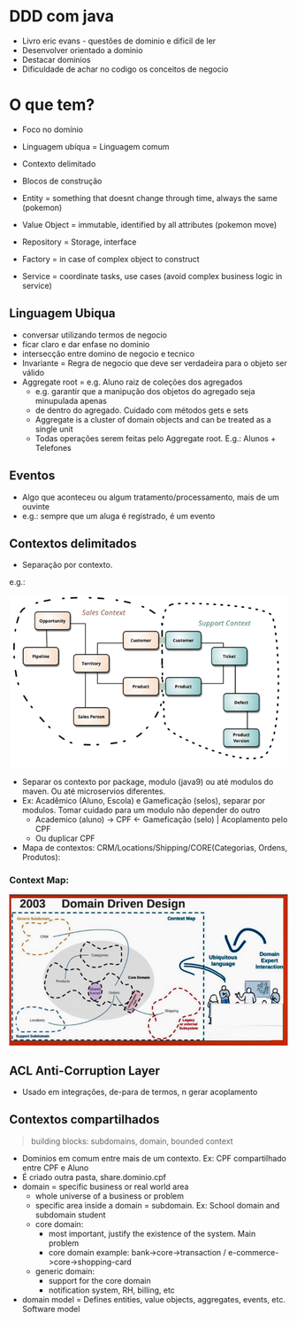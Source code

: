 # DDD com java

- Livro eric evans - questões de dominio e dificil de ler
- Desenvolver orientado a dominio
- Destacar dominios
- Dificuldade de achar no codigo os conceitos de negocio


# O que tem?

- Foco no domínio
- Linguagem ubíqua = Linguagem comum
- Contexto delimitado
- Blocos de construção

- Entity = something that doesnt change through time, always the same (pokemon)
- Value Object = immutable, identified by all attributes (pokemon move)
- Repository = Storage, interface
- Factory = in case of complex object to construct
- Service = coordinate tasks, use cases (avoid complex business logic in service)


## Linguagem Ubiqua

- conversar utilizando termos de negocio
- ficar claro e dar enfase no dominio
- intersecção entre domino de negocio e tecnico
- Invariante = Regra de negocio que deve ser verdadeira para o objeto ser válido
- Aggregate root = e.g. Aluno raiz de coleções dos agregados
  - e.g. garantir que a manipução dos objetos do agregado seja minupulada apenas
  - de dentro do agregado. Cuidado com métodos gets e sets
  - Aggregate is a cluster of domain objects and can be treated as a single unit
  - Todas operações serem feitas pelo Aggregate root. E.g.: Alunos + Telefones

## Eventos

- Algo que aconteceu ou algum tratamento/processamento, mais de um ouvinte
- e.g.: sempre que um aluga é registrado, é um evento

## Contextos delimitados

- Separação por contexto.

e.g.:

![bounded_context_img](assets/bounded_context.png)

- Separar os contexto por package, modulo (java9) ou até modulos do maven. Ou até microservios diferentes.
- Ex: Acadêmico (Aluno, Escola) e Gameficação (selos), separar por modulos. Tomar cuidado para um modulo não depender do outro
  - Academico (aluno) -> CPF <- Gameficação (selo) | Acoplamento pelo CPF
  - Ou duplicar CPF
- Mapa de contextos: CRM/Locations/Shipping/CORE(Categorias, Ordens, Produtos):

### Context Map:

![context_map_img](assets/context_map.png)

## ACL Anti-Corruption Layer

- Usado em integrações, de-para de termos, n gerar acoplamento

## Contextos compartilhados

> building blocks: subdomains, domain, bounded context

- Dominios em comum entre mais de um contexto. Ex: CPF compartilhado entre CPF e Aluno
- É criado outra pasta, share.dominio.cpf
- domain = specific business or real world area
  - whole universe of a business or problem
  - specific area inside a domain = subdomain. Ex: School domain and subdomain student
  - core domain:
    - most important, justify the existence of the system. Main problem
    - core domain example: bank->core->transaction / e-commerce->core->shopping-card
  - generic domain:
    - support for the core domain
    - notification system, RH, billing, etc
- domain model = Defines entities, value objects, aggregates, events, etc. Software model




